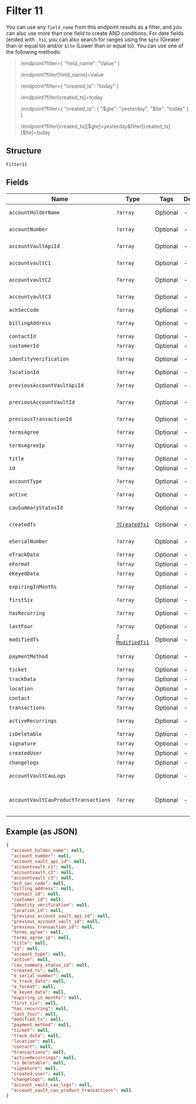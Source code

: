 
# Filter 11

You can use any `field_name` from this endpoint results as a filter, and you can also use more than one field to create AND conditions. For date fields (ended with `_ts`), you can also search for ranges using the `$gte` (Greater than or equal to) and/or  `$lte` (Lower than or equal to). You can use one of the following methods:

> /endpoint?filter={ "field_name": "Value" }
> 
> /endpoint?filter[field_name]=Value
> 
> /endpoint?filter={ "created_ts": "today" }
> 
> /endpoint?filter[created_ts]=today
> 
> /endpoint?filter={ "created_ts": { "$gte": "yesterday", "$lte": "today" } }
> 
> /endpoint?filter[created_ts][$gte]=yesterday&filter[created_ts][$lte]=today

## Structure

`Filter11`

## Fields

| Name | Type | Tags | Description | Getter | Setter |
|  --- | --- | --- | --- | --- | --- |
| `accountHolderName` | `?array` | Optional | - | getAccountHolderName(): ?array | setAccountHolderName(?array accountHolderName): void |
| `accountNumber` | `?array` | Optional | - | getAccountNumber(): ?array | setAccountNumber(?array accountNumber): void |
| `accountVaultApiId` | `?array` | Optional | - | getAccountVaultApiId(): ?array | setAccountVaultApiId(?array accountVaultApiId): void |
| `accountvaultC1` | `?array` | Optional | - | getAccountvaultC1(): ?array | setAccountvaultC1(?array accountvaultC1): void |
| `accountvaultC2` | `?array` | Optional | - | getAccountvaultC2(): ?array | setAccountvaultC2(?array accountvaultC2): void |
| `accountvaultC3` | `?array` | Optional | - | getAccountvaultC3(): ?array | setAccountvaultC3(?array accountvaultC3): void |
| `achSecCode` | `?array` | Optional | - | getAchSecCode(): ?array | setAchSecCode(?array achSecCode): void |
| `billingAddress` | `?array` | Optional | - | getBillingAddress(): ?array | setBillingAddress(?array billingAddress): void |
| `contactId` | `?array` | Optional | - | getContactId(): ?array | setContactId(?array contactId): void |
| `customerId` | `?array` | Optional | - | getCustomerId(): ?array | setCustomerId(?array customerId): void |
| `identityVerification` | `?array` | Optional | - | getIdentityVerification(): ?array | setIdentityVerification(?array identityVerification): void |
| `locationId` | `?array` | Optional | - | getLocationId(): ?array | setLocationId(?array locationId): void |
| `previousAccountVaultApiId` | `?array` | Optional | - | getPreviousAccountVaultApiId(): ?array | setPreviousAccountVaultApiId(?array previousAccountVaultApiId): void |
| `previousAccountVaultId` | `?array` | Optional | - | getPreviousAccountVaultId(): ?array | setPreviousAccountVaultId(?array previousAccountVaultId): void |
| `previousTransactionId` | `?array` | Optional | - | getPreviousTransactionId(): ?array | setPreviousTransactionId(?array previousTransactionId): void |
| `termsAgree` | `?array` | Optional | - | getTermsAgree(): ?array | setTermsAgree(?array termsAgree): void |
| `termsAgreeIp` | `?array` | Optional | - | getTermsAgreeIp(): ?array | setTermsAgreeIp(?array termsAgreeIp): void |
| `title` | `?array` | Optional | - | getTitle(): ?array | setTitle(?array title): void |
| `id` | `?array` | Optional | - | getId(): ?array | setId(?array id): void |
| `accountType` | `?array` | Optional | - | getAccountType(): ?array | setAccountType(?array accountType): void |
| `active` | `?array` | Optional | - | getActive(): ?array | setActive(?array active): void |
| `cauSummaryStatusId` | `?array` | Optional | - | getCauSummaryStatusId(): ?array | setCauSummaryStatusId(?array cauSummaryStatusId): void |
| `createdTs` | [`?CreatedTs1`](../../doc/models/created-ts-1.md) | Optional | - | getCreatedTs(): ?CreatedTs1 | setCreatedTs(?CreatedTs1 createdTs): void |
| `eSerialNumber` | `?array` | Optional | - | getESerialNumber(): ?array | setESerialNumber(?array eSerialNumber): void |
| `eTrackData` | `?array` | Optional | - | getETrackData(): ?array | setETrackData(?array eTrackData): void |
| `eFormat` | `?array` | Optional | - | getEFormat(): ?array | setEFormat(?array eFormat): void |
| `eKeyedData` | `?array` | Optional | - | getEKeyedData(): ?array | setEKeyedData(?array eKeyedData): void |
| `expiringInMonths` | `?array` | Optional | - | getExpiringInMonths(): ?array | setExpiringInMonths(?array expiringInMonths): void |
| `firstSix` | `?array` | Optional | - | getFirstSix(): ?array | setFirstSix(?array firstSix): void |
| `hasRecurring` | `?array` | Optional | - | getHasRecurring(): ?array | setHasRecurring(?array hasRecurring): void |
| `lastFour` | `?array` | Optional | - | getLastFour(): ?array | setLastFour(?array lastFour): void |
| `modifiedTs` | [`?ModifiedTs1`](../../doc/models/modified-ts-1.md) | Optional | - | getModifiedTs(): ?ModifiedTs1 | setModifiedTs(?ModifiedTs1 modifiedTs): void |
| `paymentMethod` | `?array` | Optional | - | getPaymentMethod(): ?array | setPaymentMethod(?array paymentMethod): void |
| `ticket` | `?array` | Optional | - | getTicket(): ?array | setTicket(?array ticket): void |
| `trackData` | `?array` | Optional | - | getTrackData(): ?array | setTrackData(?array trackData): void |
| `location` | `?array` | Optional | - | getLocation(): ?array | setLocation(?array location): void |
| `contact` | `?array` | Optional | - | getContact(): ?array | setContact(?array contact): void |
| `transactions` | `?array` | Optional | - | getTransactions(): ?array | setTransactions(?array transactions): void |
| `activeRecurrings` | `?array` | Optional | - | getActiveRecurrings(): ?array | setActiveRecurrings(?array activeRecurrings): void |
| `isDeletable` | `?array` | Optional | - | getIsDeletable(): ?array | setIsDeletable(?array isDeletable): void |
| `signature` | `?array` | Optional | - | getSignature(): ?array | setSignature(?array signature): void |
| `createdUser` | `?array` | Optional | - | getCreatedUser(): ?array | setCreatedUser(?array createdUser): void |
| `changelogs` | `?array` | Optional | - | getChangelogs(): ?array | setChangelogs(?array changelogs): void |
| `accountVaultCauLogs` | `?array` | Optional | - | getAccountVaultCauLogs(): ?array | setAccountVaultCauLogs(?array accountVaultCauLogs): void |
| `accountVaultCauProductTransactions` | `?array` | Optional | - | getAccountVaultCauProductTransactions(): ?array | setAccountVaultCauProductTransactions(?array accountVaultCauProductTransactions): void |

## Example (as JSON)

```json
{
  "account_holder_name": null,
  "account_number": null,
  "account_vault_api_id": null,
  "accountvault_c1": null,
  "accountvault_c2": null,
  "accountvault_c3": null,
  "ach_sec_code": null,
  "billing_address": null,
  "contact_id": null,
  "customer_id": null,
  "identity_verification": null,
  "location_id": null,
  "previous_account_vault_api_id": null,
  "previous_account_vault_id": null,
  "previous_transaction_id": null,
  "terms_agree": null,
  "terms_agree_ip": null,
  "title": null,
  "id": null,
  "account_type": null,
  "active": null,
  "cau_summary_status_id": null,
  "created_ts": null,
  "e_serial_number": null,
  "e_track_data": null,
  "e_format": null,
  "e_keyed_data": null,
  "expiring_in_months": null,
  "first_six": null,
  "has_recurring": null,
  "last_four": null,
  "modified_ts": null,
  "payment_method": null,
  "ticket": null,
  "track_data": null,
  "location": null,
  "contact": null,
  "transactions": null,
  "activeRecurrings": null,
  "is_deletable": null,
  "signature": null,
  "created_user": null,
  "changelogs": null,
  "account_vault_cau_logs": null,
  "account_vault_cau_product_transactions": null
}
```

